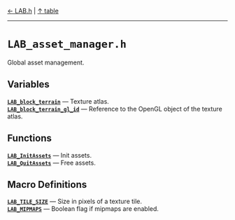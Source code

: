 [&#8592; LAB.h](LAB.h.md) | [&#8593; table](table.md)
***

# `LAB_asset_manager.h`

Global asset management.


## Variables
**[`LAB_block_terrain`](LAB_asset_manager.h--lab_block_terrain.md)** &#8213; Texture atlas.  
**[`LAB_block_terrain_gl_id`](LAB_asset_manager.h--lab_block_terrain_gl_id.md)** &#8213; Reference to the OpenGL object of the texture atlas.  
## Functions
**[`LAB_InitAssets`](LAB_asset_manager.h--lab_initassets.md)** &#8213; Init assets.  
**[`LAB_QuitAssets`](LAB_asset_manager.h--lab_quitassets.md)** &#8213; Free assets.  
## Macro Definitions
**[`LAB_TILE_SIZE`](LAB_asset_manager.h--lab_tile_size.md)** &#8213; Size in pixels of a texture tile.  
**[`LAB_MIPMAPS`](LAB_asset_manager.h--lab_mipmaps.md)** &#8213; Boolean flag if mipmaps are enabled.  
